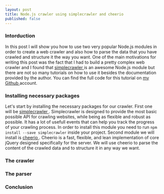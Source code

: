 ```yaml
---
layout: post
title: Node.js crawler using simplecrawler and cheerio
published: false
---
```


### Intorduction

In this post I will show you how to use two very popular Node.js modules in order to create a web crawler and also how to parse the data that you have crawled and structure it the way you want.
One of the main motivations for writing this post was the fact that I had to build a pretty complex web crawler and I found that <a href="https://github.com/cgiffard/node-simplecrawler" target="_blank"> simplecrawler </a> is an awesome Node.js module but there are not so many tutorials on how to use it besides the documentation provided by the author.
You can find the full code for this tutorial on <a href="https://github.com/andreivisan/node-crawler" target="_blank"> my Github </a> account.

### Installing necessary packages

Let's start by installing the necessary packages for our crawler. First one will be <a href="https://github.com/cgiffard/node-simplecrawler" target="_blank"> simplecrawler </a>. Simplecrawler is designed to provide the most basic possible API for crawling websites, while being as flexible and robust as possible. It has a lot of usefull events that can help you track the progress of your crawling process. In order to install this module you need to run `npm install --save simplecrawler` inside your project.
Second module we will install is <a href="https://github.com/cheeriojs/cheerio" target="_blank"> cheerio </a>. Cheerio is a fast, flexible, and lean implementation of core jQuery designed specifically for the server. We will use cheerio to parse the content of the crawled data and to structure it in any way we want.

### The crawler

### The parser

### Conclusion
